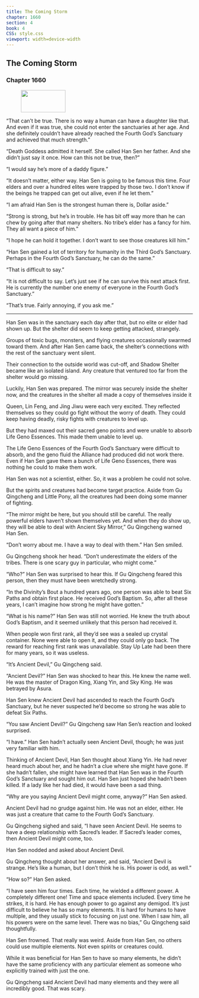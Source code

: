 ```yaml
---
title: The Coming Storm
chapter: 1660
section: 4
book: 4
CSS: style.css
viewport: width=device-width
---
```


## The Coming Storm

### Chapter 1660

<figure>
	<img src="../Images/gem.gif" alt="" id="gem" width="120" height="60" />
</figure>

“That can’t be true. There is no way a human can have a daughter like that. And even if it was true, she could not enter the sanctuaries at her age. And she definitely couldn’t have already reached the Fourth God’s Sanctuary and achieved that much strength.”

“Death Goddess admitted it herself. She called Han Sen her father. And she didn’t just say it once. How can this not be true, then?”

“I would say he’s more of a daddy figure.”

“It doesn’t matter, either way. Han Sen is going to be famous this time. Four elders and over a hundred elites were trapped by those two. I don’t know if the beings he trapped can get out alive, even if he let them.”

“I am afraid Han Sen is the strongest human there is, Dollar aside.”

“Strong is strong, but he’s in trouble. He has bit off way more than he can chew by going after that many shelters. No tribe’s elder has a fancy for him. They all want a piece of him.”

“I hope he can hold it together. I don’t want to see those creatures kill him.”

“Han Sen gained a lot of territory for humanity in the Third God’s Sanctuary. Perhaps in the Fourth God’s Sanctuary, he can do the same.”

“That is difficult to say.”

“It is not difficult to say. Let’s just see if he can survive this next attack first. He is currently the number one enemy of everyone in the Fourth God’s Sanctuary.”

“That’s true. Fairly annoying, if you ask me.”

***

Han Sen was in the sanctuary each day after that, but no elite or elder had shown up. But the shelter did seem to keep getting attacked, strangely.

Groups of toxic bugs, monsters, and flying creatures occasionally swarmed toward them. And after Han Sen came back, the shelter’s connections with the rest of the sanctuary went silent.

Their connection to the outside world was cut-off, and Shadow Shelter became like an isolated island. Any creature that ventured too far from the shelter would go missing.

Luckily, Han Sen was prepared. The mirror was securely inside the shelter now, and the creatures in the shelter all made a copy of themselves inside it

Queen, Lin Feng, and Jing Jiwu were each very excited. They reflected themselves so they could go fight without the worry of death. They could keep having deadly, risky fights with creatures to level up.

But they had maxed out their sacred geno points and were unable to absorb Life Geno Essences. This made them unable to level up.

The Life Geno Essences of the Fourth God’s Sanctuary were difficult to absorb, and the geno fluid the Alliance had produced did not work there. Even if Han Sen gave them a bunch of Life Geno Essences, there was nothing he could to make them work.

Han Sen was not a scientist, either. So, it was a problem he could not solve.

But the spirits and creatures had become target practice. Aside from Gu Qingcheng and Little Pony, all the creatures had been doing some manner of fighting.

“The mirror might be here, but you should still be careful. The really powerful elders haven’t shown themselves yet. And when they do show up, they will be able to deal with Ancient Sky Mirror,” Gu Qingcheng warned Han Sen.

“Don’t worry about me. I have a way to deal with them.” Han Sen smiled.

Gu Qingcheng shook her head. “Don’t underestimate the elders of the tribes. There is one scary guy in particular, who might come.”

“Who?” Han Sen was surprised to hear this. If Gu Qingcheng feared this person, then they must have been wretchedly strong.

“In the Divinity’s Bout a hundred years ago, one person was able to beat Six Paths and obtain first place. He received God’s Baptism. So, after all these years, I can’t imagine how strong he might have gotten.”

“What is his name?” Han Sen was still not worried. He knew the truth about God’s Baptism, and it seemed unlikely that this person had received it.

When people won first rank, all they’d see was a sealed up crystal container. None were able to open it, and they could only go back. The reward for reaching first rank was unavailable. Stay Up Late had been there for many years, so it was useless.

“It’s Ancient Devil,” Gu Qingcheng said.

“Ancient Devil?” Han Sen was shocked to hear this. He knew the name well. He was the master of Dragon King, Xiang Yin, and Sky King. He was betrayed by Asura.

Han Sen knew Ancient Devil had ascended to reach the Fourth God’s Sanctuary, but he never suspected he’d become so strong he was able to defeat Six Paths.

“You saw Ancient Devil?” Gu Qingcheng saw Han Sen’s reaction and looked surprised.

“I have.” Han Sen hadn’t actually seen Ancient Devil, though; he was just very familiar with him.

Thinking of Ancient Devil, Han Sen thought about Xiang Yin. He had never heard much about her, and he hadn’t a clue where she might have gone. If she hadn’t fallen, she might have learned that Han Sen was in the Fourth God’s Sanctuary and sought him out. Han Sen just hoped she hadn’t been killed. If a lady like her had died, it would have been a sad thing.

“Why are you saying Ancient Devil might come, anyway?” Han Sen asked.

Ancient Devil had no grudge against him. He was not an elder, either. He was just a creature that came to the Fourth God’s Sanctuary.

Gu Qingcheng sighed and said, “I have seen Ancient Devil. He seems to have a deep relationship with Sacred’s leader. If Sacred’s leader comes, then Ancient Devil might come, too.

Han Sen nodded and asked about Ancient Devil.

Gu Qingcheng thought about her answer, and said, “Ancient Devil is strange. He’s like a human, but I don’t think he is. His power is odd, as well.”

“How so?” Han Sen asked.

“I have seen him four times. Each time, he wielded a different power. A completely different one! Time and space elements included. Every time he strikes, it is hard. He has enough power to go against any demigod. It’s just difficult to believe he has so many elements. It is hard for humans to have multiple, and they usually stick to focusing on just one. When I saw him, all his powers were on the same level. There was no bias,” Gu Qingcheng said thoughtfully.

Han Sen frowned. That really was weird. Aside from Han Sen, no others could use multiple elements. Not even spirits or creatures could.

While it was beneficial for Han Sen to have so many elements, he didn’t have the same proficiency with any particular element as someone who explicitly trained with just the one.

Gu Qingcheng said Ancient Devil had many elements and they were all incredibly good. That was scary.